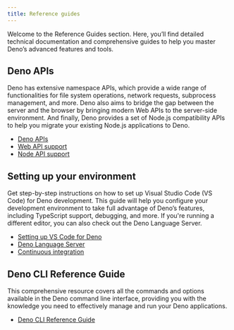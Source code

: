 ```yaml
---
title: Reference guides
---
```


Welcome to the Reference Guides section. Here, you’ll find detailed technical
documentation and comprehensive guides to help you master Deno’s advanced
features and tools.

## Deno APIs

Deno has extensive namespace APIs, which provide a wide range of functionalities
for file system operations, network requests, subprocess management, and more.
Deno also aims to bridge the gap between the server and the browser by bringing
modern Web APIs to the server-side environment. And finally, Deno provides a set
of Node.js compatibility APIs to help you migrate your existing Node.js
applications to Deno.

- [Deno APIs](/runtime/reference/deno_namespace_apis/)
- [Web API support](/runtime/reference/web_platform_apis/)
- [Node API support](/api/node/)

## Setting up your environment

Get step-by-step instructions on how to set up Visual Studio Code (VS Code) for
Deno development. This guide will help you configure your development
environment to take full advantage of Deno’s features, including TypeScript
support, debugging, and more. If you're running a different editor, you can also
check out the Deno Language Server.

- [Setting up VS Code for Deno](/runtime/reference/vscode/)
- [Deno Language Server](/runtime/reference/cli/lsp_integration/)
- [Continuous integration](/runtime/reference/continuous_integration/)

## Deno CLI Reference Guide

This comprehensive resource covers all the commands and options available in the
Deno command line interface, providing you with the knowledge you need to
effectively manage and run your Deno applications.

- [Deno CLI Reference Guide](/runtime/reference/cli/all_commands/)
